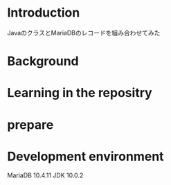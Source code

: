 # Introduction

JavaのクラスとMariaDBのレコードを組み合わせてみた

# Background


# Learning in the repositry

# prepare

# Development environment

MariaDB 10.4.11
JDK 10.0.2
